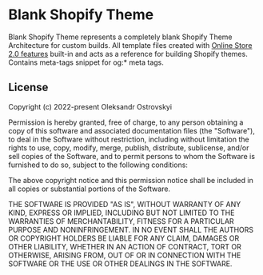 # Blank Shopify Theme

Blank Shopify Theme represents a completely blank Shopify Theme Architecture for custom builds. All template files created with [Online Store 2.0 features](https://www.shopify.com/partners/blog/shopify-online-store) built-in and acts as a reference for building Shopify themes. Contains meta-tags snippet for og:* meta tags.



## License

Copyright (c) 2022-present Oleksandr Ostrovskyi

Permission is hereby granted, free of charge, to any person obtaining a copy
of this software and associated documentation files (the "Software"), to deal
in the Software without restriction, including without limitation the rights
to use, copy, modify, merge, publish, distribute, sublicense, and/or sell
copies of the Software, and to permit persons to whom the Software is
furnished to do so, subject to the following conditions:

The above copyright notice and this permission notice shall be included in all
copies or substantial portions of the Software.

THE SOFTWARE IS PROVIDED "AS IS", WITHOUT WARRANTY OF ANY KIND, EXPRESS OR
IMPLIED, INCLUDING BUT NOT LIMITED TO THE WARRANTIES OF MERCHANTABILITY,
FITNESS FOR A PARTICULAR PURPOSE AND NONINFRINGEMENT. IN NO EVENT SHALL THE
AUTHORS OR COPYRIGHT HOLDERS BE LIABLE FOR ANY CLAIM, DAMAGES OR OTHER
LIABILITY, WHETHER IN AN ACTION OF CONTRACT, TORT OR OTHERWISE, ARISING FROM,
OUT OF OR IN CONNECTION WITH THE SOFTWARE OR THE USE OR OTHER DEALINGS IN THE
SOFTWARE.
